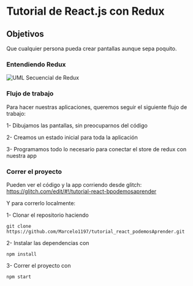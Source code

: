 # Tutorial de React.js con Redux

## Objetivos
Que cualquier persona pueda crear pantallas aunque sepa poquito.

### Entendiendo Redux

![UML Secuencial de Redux](https://i.imgur.com/Ca4hhuK.png)

### Flujo de trabajo
Para hacer nuestras aplicaciones, queremos seguir el siguiente flujo de trabajo:

1- Dibujamos las pantallas, sin preocuparnos del código

2- Creamos un estado inicial para toda la aplicación

3- Programamos todo lo necesario para conectar el store de redux con nuestra app

### Correr el proyecto

Pueden ver el código y la app corriendo desde glitch: https://glitch.com/edit/#!/tutorial-react-bpodemosaprender

Y para correrlo localmente:

1- Clonar el repositorio haciendo 

~~~
git clone https://github.com/Marcelo1197/tutorial_react_podemosAprender.git
~~~

2- Instalar las dependencias con
~~~
npm install
~~~
3- Correr el proyecto con
~~~
npm start
~~~